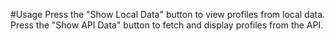 #Usage
Press the "Show Local Data" button to view profiles from local data.
Press the "Show API Data" button to fetch and display profiles from the API.

